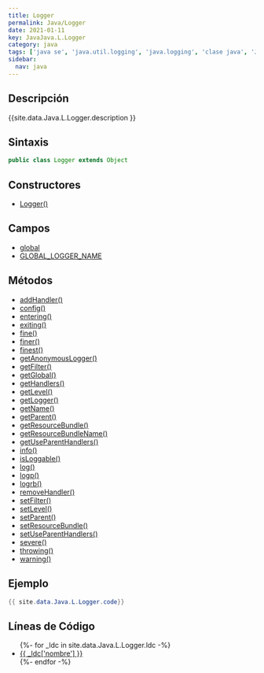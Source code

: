 ```yaml
---
title: Logger
permalink: Java/Logger
date: 2021-01-11
key: JavaJava.L.Logger
category: java
tags: ['java se', 'java.util.logging', 'java.logging', 'clase java', 'Java 1.4']
sidebar: 
  nav: java
---
```


## Descripción
{{site.data.Java.L.Logger.description }}

## Sintaxis
~~~java
public class Logger extends Object
~~~

## Constructores
* [Logger()](/Java/Logger/Logger/)

## Campos
* [global](/Java/Logger/global)
* [GLOBAL_LOGGER_NAME](/Java/Logger/GLOBAL_LOGGER_NAME)

## Métodos
* [addHandler()](/Java/Logger/addHandler)
* [config()](/Java/Logger/config)
* [entering()](/Java/Logger/entering)
* [exiting()](/Java/Logger/exiting)
* [fine()](/Java/Logger/fine)
* [finer()](/Java/Logger/finer)
* [finest()](/Java/Logger/finest)
* [getAnonymousLogger()](/Java/Logger/getAnonymousLogger)
* [getFilter()](/Java/Logger/getFilter)
* [getGlobal()](/Java/Logger/getGlobal)
* [getHandlers()](/Java/Logger/getHandlers)
* [getLevel()](/Java/Logger/getLevel)
* [getLogger()](/Java/Logger/getLogger)
* [getName()](/Java/Logger/getName)
* [getParent()](/Java/Logger/getParent)
* [getResourceBundle()](/Java/Logger/getResourceBundle)
* [getResourceBundleName()](/Java/Logger/getResourceBundleName)
* [getUseParentHandlers()](/Java/Logger/getUseParentHandlers)
* [info()](/Java/Logger/info)
* [isLoggable()](/Java/Logger/isLoggable)
* [log()](/Java/Logger/log)
* [logp()](/Java/Logger/logp)
* [logrb()](/Java/Logger/logrb)
* [removeHandler()](/Java/Logger/removeHandler)
* [setFilter()](/Java/Logger/setFilter)
* [setLevel()](/Java/Logger/setLevel)
* [setParent()](/Java/Logger/setParent)
* [setResourceBundle()](/Java/Logger/setResourceBundle)
* [setUseParentHandlers()](/Java/Logger/setUseParentHandlers)
* [severe()](/Java/Logger/severe)
* [throwing()](/Java/Logger/throwing)
* [warning()](/Java/Logger/warning)

## Ejemplo
~~~java
{{ site.data.Java.L.Logger.code}}
~~~

## Líneas de Código
<ul>
{%- for _ldc in site.data.Java.L.Logger.ldc -%}
   <li>
       <a href="{{_ldc['url'] }}">{{ _ldc['nombre'] }}</a>
   </li>
{%- endfor -%}
</ul>
